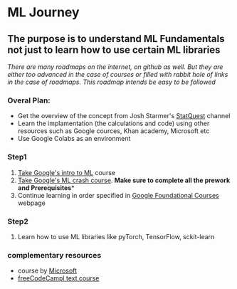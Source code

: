 # ML Journey

## The purpose is to understand ML Fundamentals not just to learn how to use certain ML libraries

_There are many roadmaps on the internet, on github as well._
_But they are either too advanced in the case of courses or filled with rabbit hole of links in the case of roadmaps._
_This roadmap intends be easy to be followed_

### Overal Plan:
- Get the overview of the concept from Josh Starmer's [StatQuest] channel
- Learn the implamentation (the calculations and code) using other resources such as Google cources, Khan academy, Microsoft etc
- Use Google Colabs as an environment

### Step1
1. [Take Google's intro to ML](https://developers.google.com/machine-learning/intro-to-ml) course
1. [Take Google's ML crash course](https://developers.google.com/machine-learning/crash-course). **Make sure to complete all the prework and Prerequisites***
1. Continue learning in order specified in [Google Foundational Courses] webpage

### Step2
1. Learn how to use ML libraries like pyTorch, TensorFlow, sckit-learn 

### complementary resources 
- course by [Microsoft]
- [freeCodeCampl text course]

[StatQuest]:https://www.youtube.com/watch?v=qBigTkBLU6g&list=PLblh5JKOoLUK0FLuzwntyYI10UQFUhsY9
[Microsoft]:https://github.com/microsoft/ML-For-Beginners
[freeCodeCampl text course]:https://www.freecodecamp.org/news/machine-learning-handbook/#chapter-2-most-popular-machine-learning-algorithms
[Google Foundational Courses]:https://developers.google.com/machine-learning/foundational-courses
[geeksForGeeks course]:https://www.geeksforgeeks.org/support-vector-machine-algorithm/?ref=lbp
